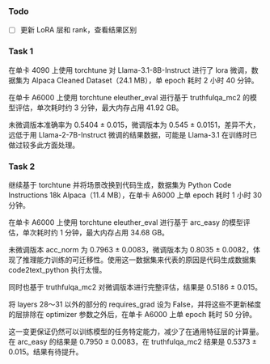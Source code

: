 ### Todo

- [ ] 更新 LoRA 层和 rank，查看结果区别

### Task 1

在单卡 4090 上使用 torchtune 对 Llama-3.1-8B-Instruct 进行了 lora 微调，数据集为 Alpaca Cleaned Dataset（24.1 MB），单 epoch 耗时 2 小时 40 分钟。

在单卡 A6000 上使用 torchtune eleuther_eval 进行基于 truthfulqa_mc2 的模型评估，单次耗时约 3 分钟，最大内存占用 41.92 GB。

未微调版本准确率为 0.5404 ± 0.015，微调版本为 0.545 ± 0.0151，差异不大，远低于用 Llama-2-7B-Instruct 微调的结果数据，可能是 Llama-3.1 在训练时已做过较多此方面处理。

### Task 2

继续基于 torchtune 并将场景改换到代码生成，数据集为 Python Code Instructions 18k Alpaca（11.4 MB），在单卡 A6000 上单 epoch 耗时 1 小时 30 分钟。

在单卡 A6000 上使用 torchtune eleuther_eval 进行基于 arc_easy 的模型评估，单次耗时约 1 分钟，最大内存占用 34.68 GB。 

未微调版本 acc_norm 为 0.7963 ± 0.0083，微调版本为 0.8035 ± 0.0082，体现了推理能力训练的可迁移性。使用这一数据集来代表的原因是代码生成数据集 code2text_python 执行太慢。

同时也基于 truthfulqa_mc2 对微调版本进行完整评估，结果是 0.5186 ± 0.015。

将 layers 28～31 以外的部分的 requires_grad 设为 False，并将这些不更新梯度的层排除在 optimizer 参数之外后，在单卡 A6000 上单 epoch 耗时 50 分钟。

这一变更保证仍然可以训练模型的任务特定能力，减少了在通用特征层的计算量。在 arc_easy 的结果是 0.7950 ± 0.0083，在 truthfulqa_mc2 结果是 0.5373 ± 0.015。结果有待提升。